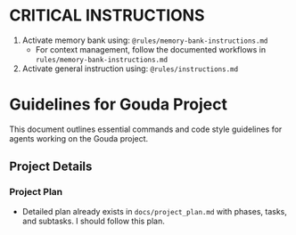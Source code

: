 # CRITICAL INSTRUCTIONS

1. Activate memory bank using: `@rules/memory-bank-instructions.md`
   - For context management, follow the documented workflows in `rules/memory-bank-instructions.md`
2. Activate general instruction using: `@rules/instructions.md`

# Guidelines for Gouda Project

This document outlines essential commands and code style guidelines for agents working on the Gouda project.

## Project Details

### Project Plan

- Detailed plan already exists in `docs/project_plan.md` with phases, tasks, and subtasks. I should follow this plan.
